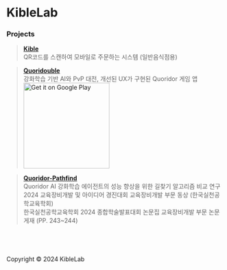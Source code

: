 # KibleLab

### Projects

> **[Kible](https://github.com/KibleLab/kible)** <br/>
> QR코드를 스캔하여 모바일로 주문하는 시스템 (일반음식점용)

> **[Quoridouble](https://github.com/KibleLab/quoridouble)** <br />
> 강화학습 기반 AI와 PvP 대전, 개선된 UX가 구현된 Quoridor 게임 앱 <br />
>[<img alt="Get it on Google Play" src="https://play.google.com/intl/en_us/badges/static/images/badges/en_badge_web_generic.png" width="200" />](https://play.google.com/store/apps/details?id=xyz.quoridouble)

> **[Quoridor-Pathfind](https://github.com/KibleLab/quoridor-pathfind)** <br />
> Quoridor AI 강화학습 에이전트의 성능 향상을 위한 길찾기 알고리즘 비교 연구 <br />
> 2024 교육장비개발 및 아이디어 경진대회 교육장비개발 부문 동상 (한국실천공학교육학회) <br />
> 한국실천공학교육학회 2024 종합학술발표대회 논문집 교육장비개발 부문 논문 게재 (PP. 243~244)

## <br />
Copyright © 2024 KibleLab
